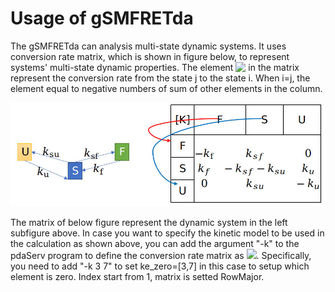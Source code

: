 # Usage of gSMFRETda

The gSMFRETda can analysis multi-state dynamic systems. It uses conversion rate matrix, which is shown in figure below, to represent systems' multi-state dynamic properties.
The element <!--![K_{i,j}]-->[<img src="http://www.sciweavers.org/tex2img.php?eq=%20K_%7Bi%2Cj%7D%20&bc=Transparent&fc=Black&im=png&fs=13&ff=fourier&edit=0" align="top"/>](http://www.sciweavers.org/tex2img.php?eq=%20K_%7Bi%2Cj%7D%20&bc=Transparent&fc=Black&im=png&fs=13&ff=fourier&edit=0) in the matrix represent the conversion rate from the state j to the state i. When i=j, the element equal to negative numbers of sum of other elements in the column.

[<img src="doc/mat.jpg" width="600"/>](doc/mat.jpg)

The matrix of below figure represent the dynamic system in the left subfigure above. In case you want to specify the kinetic model to be used in the calculation as shown above, you can add the argument "-k" to the pdaServ program to define the conversion rate matrix as <!-- ![ \begin{bmatrix}K \end{bmatrix} = \begin{bmatrix}-k_f & k_{sf} & 0 \\k_f & -k_{sf}-k_{su} & k_u \\0 & k_{su} & -k_u \end{bmatrix} ] -->[<img src="http://www.sciweavers.org/tex2img.php?eq=%20%5Cbegin%7Bbmatrix%7DK%20%5Cend%7Bbmatrix%7D%20%3D%20%5Cbegin%7Bbmatrix%7D-k_f%20%26%20k_%7Bsf%7D%20%26%200%20%5C%5Ck_f%20%26%20-k_%7Bsf%7D-k_%7Bsu%7D%20%26%20k_u%20%5C%5C0%20%26%20k_%7Bsu%7D%20%26%20-k_u%20%5Cend%7Bbmatrix%7D%20&bc=Transparent&fc=Black&im=png&fs=13&ff=fourier&edit=0" />](http://www.sciweavers.org/tex2img.php?eq=%20%5Cbegin%7Bbmatrix%7DK%20%5Cend%7Bbmatrix%7D%20%3D%20%5Cbegin%7Bbmatrix%7D-k_f%20%26%20k_%7Bsf%7D%20%26%200%20%5C%5Ck_f%20%26%20-k_%7Bsf%7D-k_%7Bsu%7D%20%26%20k_u%20%5C%5C0%20%26%20k_%7Bsu%7D%20%26%20-k_u%20%5Cend%7Bbmatrix%7D%20&bc=Transparent&fc=Black&im=png&fs=13&ff=fourier&edit=0). 
Specifically, you need to add "-k 3 7" to set ke_zero=[3,7] in this case to setup which element is zero. Index start from 1, matrix is setted RowMajor.